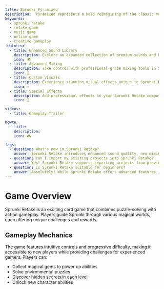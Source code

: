 ```yaml
---
title: Sprunki Pyramixed
description:  Pyramixed represents a bold reimagining of the classic musical experience. It's where creativity meets innovation, allowing players to craft unique soundscapes with an enhanced set of tools and features.
keywords:
  - sprunki retake
  - retake game
  - music game
  - online game
  - creative gameplay
features:
  - title: Enhanced Sound Library
    description: Explore an expanded collection of premium sounds and beats in Sprunki Retake.
    icon: 🌍
  - title: Advanced Mixing
    description: Take control with professional-grade mixing tools in Sprunki Retake.
    icon: 🧩
  - title: Custom Visuals
    description: Experience stunning visual effects unique to Sprunki Retake.
    icon: ⭐
  - title: Special Effects
    description: Add professional effects to your Sprunki Retake compositions.
    icon: 💫

videos:
  - title: Gameplay Trailer

howto:
  - title:
    description: 
    icon: 🎮

faqs:
  - question: What's new in Sprunki Retake?
    answer: Sprunki Retake introduces enhanced sound quality, new mixing tools, and improved visual effects for an elevated musical experience.
  - question: Can I import my existing projects into Sprunki Retake?
    answer: Yes! Sprunki Retake supports importing projects from previous versions while offering new enhancement options.
  - question: Is Sprunki Retake suitable for beginners?
    answer: Absolutely! While Sprunki Retake offers advanced features, it maintains an intuitive interface perfect for all skill levels.
---
```


# Game Overview

Sprunki Retake is an exciting card game that combines puzzle-solving with action gameplay. Players guide Sprunki through various magical worlds, each offering unique challenges and rewards.

## Gameplay Mechanics

The game features intuitive controls and progressive difficulty, making it accessible to new players while providing challenges for experienced gamers. Players can:

- Collect magical gems to power up abilities
- Solve environmental puzzles
- Discover hidden secrets in each level
- Unlock new character abilities
